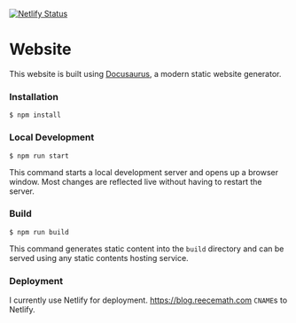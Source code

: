 [![Netlify Status](https://api.netlify.com/api/v1/badges/42513bd3-3422-4004-8afe-3fb7c3039333/deploy-status)](https://app.netlify.com/sites/taylor-blog/deploys)

# Website

This website is built using [Docusaurus](https://docusaurus.io/), a modern static website generator.

### Installation

```
$ npm install
```

### Local Development

```
$ npm run start
```

This command starts a local development server and opens up a browser window. Most changes are reflected live without having to restart the server.

### Build

```
$ npm run build
```

This command generates static content into the `build` directory and can be served using any static contents hosting service.

### Deployment

I currently use Netlify for deployment.
https://blog.reecemath.com `CNAME`s to Netlify.
